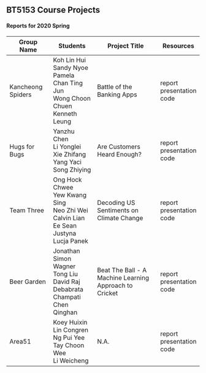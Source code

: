## BT5153 Course Projects

#### Reports for 2020 Spring

| Group Name | Students | Project Title | Resources |
| --------  | -------- | --------  | -------- |
| Kancheong Spiders  | Koh Lin Hui <br /> Sandy Nyoe <br /> Pamela Chan Ting Jun <br />  Wong Choon Chuen <br /> Kenneth Leung|   Battle of the Banking Apps     |report <br /> presentation <br /> code <br />|
| Hugs for Bugs | Yanzhu Chen <br /> Li Yonglei <br /> Xie Zhifang <br /> Yang Yaci <br /> Song Zhiying|  Are Customers Heard Enough? |report <br /> presentation <br /> code <br />|
| Team Three  | Ong Hock Chwee <br /> Yew Kwang Sing <br /> Neo Zhi Wei <br /> Calvin Lian Ee Sean <br /> Justyna Lucja Panek |   Decoding US Sentiments on Climate Change    |report <br /> presentation <br /> code <br />|
| Beer Garden  | Jonathan Simon Wagner <br /> Tong Liu <br /> David Raj <br /> Debabrata Champati <br /> Chen Qinghan|   Beat The Ball - A Machine Learning Approach to Cricket     |report <br /> presentation <br /> code <br />|
| Area51  | Koey Huixin <br /> Lin Congren <br /> Ng Pui Yee <br /> Tay Choon Wee <br /> Li Weicheng|   N.A.     |report <br /> presentation <br /> code <br />|
